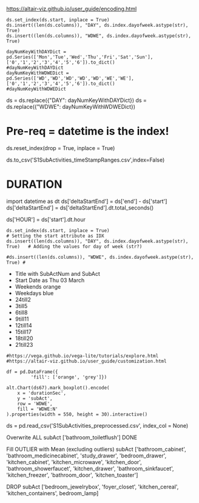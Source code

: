 https://altair-viz.github.io/user_guide/encoding.html

```{python}
ds.set_index(ds.start, inplace = True)
ds.insert((len(ds.columns)), "DAY", ds.index.dayofweek.astype(str), True)
ds.insert((len(ds.columns)), "WDWE", ds.index.dayofweek.astype(str), True)
```

```{python}
dayNumKeyWithDAYDict = pd.Series(['Mon','Tue','Wed','Thu','Fri','Sat','Sun'], ['0','1','2','3','4','5','6']).to_dict()
#dayNumKeyWithDAYDict
dayNumKeyWithWDWEDict = pd.Series(['WD','WD','WD','WD','WD','WE','WE'], ['0','1','2','3','4','5','6']).to_dict()
#dayNumKeyWithWDWEDict
```

ds = ds.replace({"DAY": dayNumKeyWithDAYDict})
ds = ds.replace({"WDWE": dayNumKeyWithWDWEDict})

# Pre-req = datetime is the index!
ds.reset_index(drop = True, inplace = True)


ds.to_csv('S1SubActivities_timeStampRanges.csv',index=False)

# DURATION
import datetime as dt
ds['deltaStartEnd'] = ds['end'] - ds['start']
ds['deltaStartEnd'] = ds['deltaStartEnd'].dt.total_seconds()

ds['HOUR'] = ds['start'].dt.hour

```{py}
ds.set_index(ds.start, inplace = True)                                      # Setting the start attribute as IDX
ds.insert((len(ds.columns)), "DAY", ds.index.dayofweek.astype(str), True)   # Adding the values for day of week (str?)

#ds.insert((len(ds.columns)), "WDWE", ds.index.dayofweek.astype(str), True) #
```

* Title with SubActNum and SubAct
* Start Date as Thu 03 March
* Weekends orange
* Weekdays blue
* 24till2
* 3till5
* 6till8
* 9till11
* 12till14
* 15till17
* 18till20
* 21till23


```{python}
#https://vega.github.io/vega-lite/tutorials/explore.html
#https://altair-viz.github.io/user_guide/customization.html
    
df = pd.DataFrame({ 
         'fill': ['orange', 'grey']})

alt.Chart(ds67).mark_boxplot().encode(
    x = 'durationSec',
    y = 'subAct',
    row = 'WDWE',
    fill = 'WDWE:N'
).properties(width = 550, height = 30).interactive()
```



ds = pd.read_csv('S1SubActivities_preprocessed.csv', index_col = None) 

Overwrite ALL
subAct ['bathroom_toiletflush'] DONE

Fill OUTLIER with Mean (excluding outliers)
subAct ['bathroom_cabinet', 'bathroom_medicinecabinet', 'study_drawer', 'bedroom_drawer',
        'kitchen_cabinet', 'kitchen_microwave', 'kitchen_door', 'bathroom_showerfaucet',
        'kitchen_drawer', 'bathroom_sinkfaucet', 'kitchen_freezer', 'bathroom_door',
        'kitchen_toaster']
        
DROP
subAct ['bedroom_jewelrybox', 'foyer_closet', 'kitchen_cereal', 'kitchen_containers', bedroom_lamp]